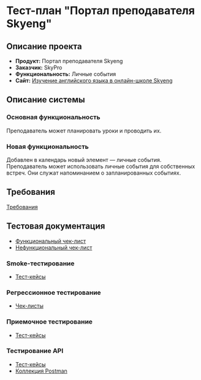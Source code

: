 # Тест-план "Портал преподавателя Skyeng"

## Описание проекта

- **Продукт:** Портал преподавателя Skyeng  
- **Заказчик:** SkyPro  
- **Функциональность:** Личные события  
- **Сайт:** [Изучение английского языка в онлайн-школе Skyeng](https://skyeng.ru/)  

## Описание системы

### Основная функциональность 
Преподаватель может планировать уроки и проводить их.

### Новая функциональность 
Добавлен в календарь новый элемент — личные события. Преподаватель может использовать личные события для собственных встреч. Они служат напоминанием о запланированных событиях.

## Требования
 [Требования](https://docs.google.com/document/d/1WwTqJiKsxF8TGON7Nxi9qL5ibLS07XKCQ12LZyBcecQ/edit?usp=sharing)

## Тестовая документация
- [Функциональный чек-лист](https://docs.google.com/spreadsheets/d/1uQckqQ8E1gyx0b5gOPBypBK1TctJcWY63pnLm70ICYk/edit?usp=sharing) 
- [Нефункциональный чек-лист](https://docs.google.com/spreadsheets/d/1uQckqQ8E1gyx0b5gOPBypBK1TctJcWY63pnLm70ICYk/edit?usp=sharing)  
  
### Smoke-тестирование
- [Тест-кейсы](https://drive.google.com/file/d/1lFkxy56JwQjLM0Si4cS5YOpDhyJm1WXa/view?usp=sharing) 

### Регрессионное тестирование
- [Чек-листы](https://docs.google.com/spreadsheets/d/1uQckqQ8E1gyx0b5gOPBypBK1TctJcWY63pnLm70ICYk/edit?usp=sharing)  

### Приемочное тестирование
- [Тест-кейсы](https://drive.google.com/file/d/1RUgUCWpnh2Gy_nV-chPhfuVpUAykpWoF/view?usp=sharing)  

### Тестирование API
- [Тест-кейсы](https://drive.google.com/file/d/1WmtWyd8oF8do0zmbeG4x1MByQ_B5m5XP/view?usp=sharing)  
- [Коллекция Postman](./postman_collection.json)

